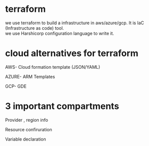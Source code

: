 # terraform
we use terraform to build a infrastructure in aws/azure/gcp. 
It is IaC (Infrastructure as code) tool.  
we use Harshicorp configuration language to write it.  

# cloud alternatives for terraform
AWS- Cloud formation template (JSON/YAML)

AZURE- ARM Templates

GCP- GDE

# 3 important compartments
Provider , region info

Resource confiruration

Variable declaration

